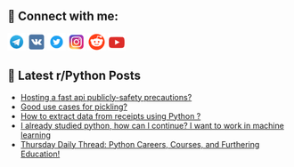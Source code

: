 ## 🔎 Connect with me:
[<img src="https://github.com/bullbesh/bullbesh/blob/main/images/Telegram.png" width="32" height="32" />](https://t.me/bullbesh)
[<img src="https://github.com/bullbesh/bullbesh/blob/main/images/VK.png" width="32" height="32" />](https://vk.com/bullbesh)
[<img src="https://github.com/bullbesh/bullbesh/blob/main/images/Twitter.png" width="32" height="32" />](https://twitter.com/bullbesh1)
[<img src="https://github.com/bullbesh/bullbesh/blob/main/images/Instagram.png" width="32" height="32" />](https://www.instagram.com/bullbesh)
[<img src="https://github.com/bullbesh/bullbesh/blob/main/images/Reddit.png" width="32" height="32" />](https://www.reddit.com/user/bullbesh)
[<img src="https://github.com/bullbesh/bullbesh/blob/main/images/YouTube.png" width="32" height="32" />](https://www.youtube.com/channel/UCtfjRs6uzgq5mfm8S06WTcg)

## 📕 Latest r/Python Posts
<!-- BLOG-POST-LIST:START -->
- [Hosting a fast api publicly-safety precautions?](https://www.reddit.com/r/Python/comments/zm9ggd/hosting_a_fast_api_publiclysafety_precautions/)
- [Good use cases for pickling?](https://www.reddit.com/r/Python/comments/zm96op/good_use_cases_for_pickling/)
- [How to extract data from receipts using Python ?](https://www.reddit.com/r/Python/comments/zm86kg/how_to_extract_data_from_receipts_using_python/)
- [I already studied python, how can I continue? I want to work in machine learning](https://www.reddit.com/r/Python/comments/zm6gz0/i_already_studied_python_how_can_i_continue_i/)
- [Thursday Daily Thread: Python Careers, Courses, and Furthering Education!](https://www.reddit.com/r/Python/comments/zm6fgk/thursday_daily_thread_python_careers_courses_and/)
<!-- BLOG-POST-LIST:END -->
